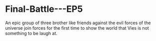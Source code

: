 Final-Battle---EP5
==================

An epic group of three brother like friends against the evil forces of the universe join forces for the first time to show the world that Vies is not something to be laugh at.

